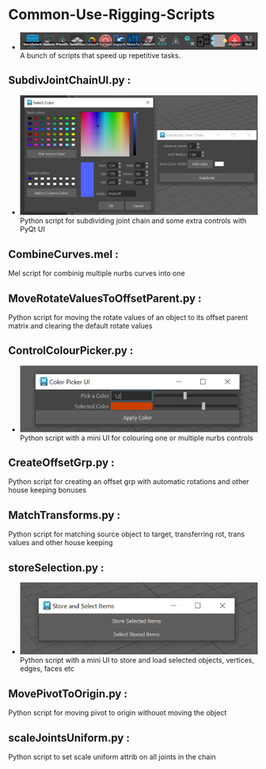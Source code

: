 # Common-Use-Rigging-Scripts
+ ![image missing](Imgs/MiniScripts.png)
A bunch of scripts that speed up repetitive tasks.

## SubdivJointChainUI.py :
+ ![image missing](Imgs/SubdivJointChain.png)
Python script for subdividing joint chain and some extra controls with PyQt UI

## CombineCurves.mel :
Mel script for combinig multiple nurbs curves into one

## MoveRotateValuesToOffsetParent.py :
Python script for moving the rotate values of an object to its offset parent matrix and clearing the default rotate values

## ControlColourPicker.py : 
+ ![image missing](Imgs/ColourPicker.png)
Python script with a mini UI for colouring one or multiple nurbs controls

## CreateOffsetGrp.py : 
Python script for creating an offset grp with automatic rotations and other house keeping bonuses

## MatchTransforms.py : 
Python script for matching source object to target, transferring rot, trans values and other house keeping

## storeSelection.py :
+ ![image missing](Imgs/StoreSelection.png)
Python script with a mini UI to store and load selected objects, vertices, edges, faces etc

## MovePivotToOrigin.py :
Python script for moving pivot to origin withouot moving the object

## scaleJointsUniform.py :
Python script to set scale uniform attrib on all joints in the chain
